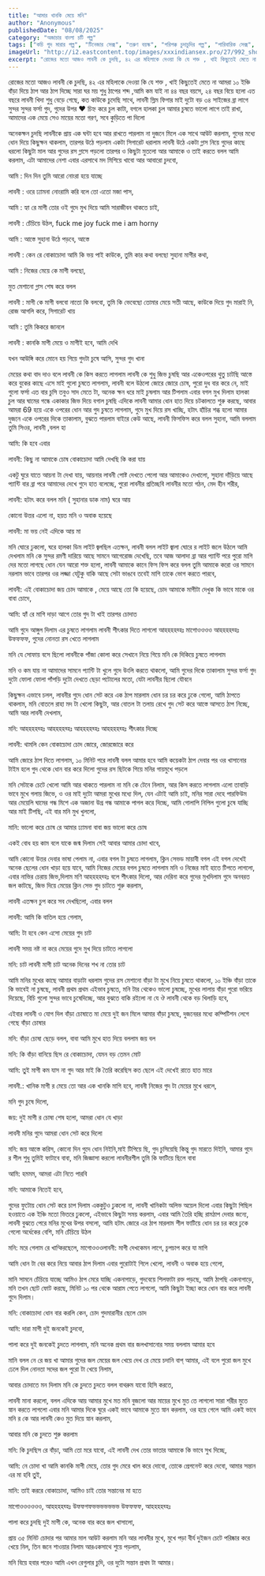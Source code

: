 ```yaml
---
title: "আমার খানকি মেয়ে মনি"
author: "Anonymous"
publishedDate: "08/08/2025"
category: "অজাচার বাংলা চটি গল্প"
tags: ["কচি গুদ মারার গল্প", "টিনেজার সেক্স", "তরুণ বয়স্ক", "পরিপক্ক চুদাচুদির গল্প", "পারিবারিক সেক্স", "বাংলা চটি গল্প"]
imageUrl: "http://i2.eastcontent.top/images/xxxindiansex.pro/27/992_shows_snatcho.jpg"
excerpt: "রোজের মতো আজও লাবনী কে চুদছি, ৪২ এর মহিলাকে দেওয়া কি যে শক্ত , খাই কিছুতেই মেতে না আমরা ১০ ইঞ্চি বাঁড়া দিয়ে ঠাপ আর ঠাপ দিচ্ছে সারা ঘর ময় শুধু ঠাপের শব্দ ,আমি কম যাই না ৪৪ বছর বয়সে, ২৪ বছর বিয়ে হলো এত..."
---
```


রোজের মতো আজও লাবনী কে চুদছি, ৪২ এর মহিলাকে দেওয়া কি যে শক্ত , খাই কিছুতেই মেতে না আমরা ১০ ইঞ্চি বাঁড়া দিয়ে ঠাপ আর ঠাপ দিচ্ছে সারা ঘর ময় শুধু ঠাপের শব্দ ,আমি কম যাই না ৪৪ বছর বয়সে, ২৪ বছর বিয়ে হলো এত বছরে লাবনী খিদা শুধু বেড়ে গেছে, কত কাউকে চুদেছি সাথে, লাবনী স্লিম ফিগার মাই দুটো বড় ৩৪ সাইজের ব্রা লাগে সুন্দর সুন্দর ফর্সা গুদ, গুদের উপর ❤️ চিহ্ন করে চুল কাটা, বগলে হালকা চুল আমার চুষতে ভালো লাগে তাই রাখা, আমাদের এক মেয়ে সেও মায়ের মতো গরণ, সবে কুড়িতে পা দিলো


অনেকক্ষন চুদছি লাবনীকে প্রায় এক ঘন্টা হবে আর রাখতে পারলাম না দুজনে মিলে এক সাথে আউট করলাম, গুদের মধ্যে ধোন দিয়ে কিছুক্ষন থাকলাম, তারপর উঠে পড়লাম একটা সিগারেট ধরালাম লাবনী উঠে একটা গ্লাস নিয়ে গুদের কাছে ধরলো কিছুটা মাল আর গুদের রস গ্লাসে পড়লো তারপর ও কিছুটা মুতলো আর আমাকে ও তাই করতে বলল আমি করলাম, এটা আমাদের নেশা এবার এরসাথে মদ মিশিয়ে খাবো আর আবারো চুদবো,

আমি : দিন দিন তুমি আরো নোংরা হয়ে যাচ্ছে

লাবনী : ওরে ঢ্যামনা নোংরামি করি বলে তো এতো মজা পাস,

আমি : হ্যা রে মাগী তোর ওই গুদে মুখ দিয়ে আমি সারাজীবন থাকতে চাই,

লাবনী : চেঁচিয়ে উঠল, fuck me joy fuck me i am horny

আমি : আস্তে সুহানা উঠে পড়বে, আস্তে

লাবনী : কেন রে বোকাচোদা আমি কি ভয় পাই কাউকে, তুমি কার কথা বলছো সুহানা মাগীর কথা,

আমি : নিজের মেয়ে কে মাগী বলছো,

মুত মেশানো গ্লাস শেষ করে বলল

লাবনী : মাগী কে মাগী বলবো নাতো কি বলবো, তুমি কি ভেবেছো তোমার মেয়ে সতী আছে, কাউকে দিয়ে গুদ মারাই নি, রোজ আগলি করে, সিগারেট খায়

আমি : তুমি কিকরে জানলে

লাবনী : কানকি মাগী মেয়ে ও মাগীই হবে, আমি দেখি

যখন আউঙ্গি করে মোনে হয় গিয়ে গুদটা চুষে আসি, সুন্দর গুদ খানা


মেয়ের কথা বাদ দাও বলে লাবনী কে কিস করতে লাগলাম লাবনী কে শুধু জিভ চুষছি আর একেওপরের থুতু চাটছি আস্তে করে বুকের কাছে এসে মাই গুলো চুষতে লাগলাম, লাবনী বলে উঠলো জোরে জোরে চোষ, পুরো দুধ বার করে নে, মাই গুলো ফর্সা এত বার চুসি তবুও সাদ মেতে টা, অনেক ক্ষন ধরে মাই চুষলাম আর টিপলাম এবার বগল মুখ দিলাম হালকা চুল আর ঘামের গন্ধে একাকার জিভ দিয়ে বগাল চুষছি এদিকে লাবনী আমার ধোন হাত দিয়ে চটকালতে শুরু করছে, আবার আমরা 69 হয়ে একে ওপরের ধোন আর গুদ চুষতে লাগলাম, গুদে মুখ দিয়ে রস খাচ্ছি, হটাৎ হাঁচির শব্ধ হলো আমার দুজনে একে ওপরের দিকে তাকালাম, বুঝতে পারলাম বাইরে কেউ আছে, লাবনী ফিসফিস করে বলল সুহানা, আমি বললাম তুমি সিওর, লাবনী ,বলল হা

আমি: কি হবে এবার

লাবনী: কিছু না আমাকে চোষ বোকাচোদা আমি দেখছি কি করা যায়


একটু ঘুরে যাতে আয়না টা দেখা যায়, আয়নার লাবনী পোষ্ট দেখতে পেলো আর আমাকেও দেখালো, সুহানা দাঁড়িয়ে আছে প্যান্টি বার ব্রা পরে আমাদের দেখে গুদে হাত বলেচ্ছে, পুরো লাবনীর প্রতিচ্ছবি লাবনীর মতো গঠন, মেদ হীন শরীর,

লাবনী: হটাৎ করে বলল মনি ( সুহানার ডাক নাম) ঘরে আয়

কোনো উত্তর এলো না, হয়ত মনি ও অবাক হয়েছে

লাবনী: মা ভয় নেই এদিকে আয় মা


মনি ঘোরে ঢুকলো, ঘরে হালকা ডিম লাইট জ্বলছিল এতক্ষন, লাবনী বলল লাইট জ্বালা ঘোরে র লাইট জলে উঠলে আমি দেখলাম মনি কে সুন্দর রমণী দারিয়ে আছে সামনে আগেরোজ দেখেছি, তবে আজ আলাদা ব্রা আর প্যান্টি পরে পুরো মাগি দের মতো লাগছে ধোন যেন আরো শক্ত হলো, লাবনী আমাকে কানে ফিস ফিস করে বলল তুমি আমাকে করো ওর সামনে নরলাম ভাবে তারপর ওর লজ্জা যেটুকু বাকি আছে সেটা ভাঙবে তবেই মাগি তাকে ভোগ করতে পারবে,

লাবনী: এই বোকাচোদা জয় চোদ আমাকে , মেয়ে আছে তো কি হয়েছে, চোদ আমাকে মাগীটা দেখুক কি ভাবে মাকে ওর বাবা চোদে,

আমি: হ্যাঁ রে মাগি দাড়া আগে তোর গুদ টা খাই তারপর চোদাত

আমি গুদে আঙ্গুল দিলাম এর চুষতে লাগলাম লাবনী শীৎকার দিতে লাগলো আহহহহহ্হঃ মাগোওওওও আহহহহহ্হঃ উফফফফ, গুদের নোনতা রস খেতে লাগলাম


মনি যে সোফায় বসে ছিলো লাবনীকে পাঁজা কোলা করে সেখানে নিয়ে গিয়ে মনি কে দিকিয়ে চুষতে লাগলাম

মনি ও কম যায় না আমাদের সামনে প্যান্টি টা খুলে গুদে উংলি করতে থাকলো, আমি গুদের দিকে তাকালাম সুন্দর ফর্সা গুদ দুটো ফোলা ফোলা পাঁপড়ি দুটো দেখতে ছেড়া পটোলের মতো, যেটা লাবনীর ছিলো যৌবনে

কিছুক্ষন এভাবে চলল, লাবনীর গুদে ধোন সেট করে এক ঠাপ মারলাম ধোন চর চর করে ঢুকে গেলো, আমি ঠাপতে থাকলাম, মনি বোতলে রাহা মদ টা খেলো কিছুটা, আর বোতল টা তলায় রেখে গুদ সেট করে আস্তে আসতে ঠাপ নিচ্ছে, আমি আর লাবনী দেখলাম,

মনি: আহহহহহ্হঃ আহহহহহ্হঃ আহহহহহ্হঃ আহহহহহ্হঃ শীৎকার দিচ্ছে

লাবনী: থামলি কেন বোকাচোদা চোদ জোরে, জোরজোরে করে


আমি জোরে ঠাপ দিতে লাগলাম, ১০ মিনিট পরে লাবনী বলল আমার হবে আমি কয়েকটা ঠাপ দেবার পর ওর খাসানোর টাইম হলে গুদ থেকে ধোন বার করে দিলো গুদের রস ছিটকে গিয়ে মনির গায়মুখে পড়লে

মনি সেটাকে চেটে খেলো আমি আর থাকতে পারলাম না মনি কে টেনে নিলাম, আর কিস করতে লাগলাম এলো তাবাড়ি ভাবে মুখে গলায় জিভে, ও ওর মাই দুটো আমরা মুখের মধ্যে দিল, যেন এটাই আমি চাই, মনির সারা দেহে পারফিউম আর মেয়েলি ঘামের গন্ধ মিশে এক অজানা উগ্র গন্ধ আমাকে পাগল করে দিচ্ছে, আমি গোলাপি নিপিল গুলো চুষে যাচ্ছি আর মাই টিপছি, এই বার মনি মুখ খুললো,

মানি: ভালো করে চোষ রে আমার ঢ্যামনা বাবা জয় ভালো করে চোষ

একই বোধ হয় কাম বলে যাকে জন্ম দিলাম সেই আবার আমার চোদা খাবে,

আমি কোনো উত্তর দেবার ভাষা পেলাম না, এবার বগল টা চুষতে লাগলাম, ক্লিন সেভড মায়াবী বগল এই বগল দেখেই অনেক ছেলের ধোন খাড়া হয়ে যাবে, আমি নিজের মেয়ের বগল চুষতে লাগলাম মনি ও নিজের মাই হাতে টিপতে লাগলো, এবার নাভির চেরায় জিভ,দিলাম মণি আহহহহহ্হঃ বলে শীৎকার দিলো, আর দেরিনা করে গুদের মুখদিলাম গুদে অনবরত জল কাটছে, জিভ দিয়ে মেয়ের ক্লিন সেভ গুদ চাটতে শুরু করলাম,

লাবনী এতক্ষন চুপ করে সব দেখছিলো, এবার বলল

লাবনী: আমি কি বাতিল হয়ে গেলাম,

আমি: টা হবে কেন এসো মেয়ের গুদ চাট

লাবনী সময় নষ্ট না করে মেয়ের গুদে মুখ দিয়ে চাটতে লাগলো

মনি: চাট লাবনী মাগী চাট অনেক দিনের শখ না তোর চাট

আমি মনির মুখের কাছে আমার বাড়াটা ধরলাম গুদের রস মেশানো বাঁড়া টা মুখে নিয়ে চুষতে থাকলো, ১০ ইঞ্চি বাঁড়া তাকে কি ভাবেই না চুষছে, লাবনী প্রথম প্রথম এইভাব চুষতে, মনি টার থেকেও ভালো চুষচ্ছে, মুখের লালায় বাঁড়া পুরো ভরিয়ে দিয়েছে, বিচি গুলো সুন্দর ভাবে চুষেদিচ্ছে, আর বুঝতে বাকি রইলো না যে ঔ লাবনী থেকে বড় খিলাড়ি হবে,

এইবার লাবনী ও যোগ দিল বাঁড়া চোষাতে মা মেয়ে দুই জন মিলে আমার বাঁড়া চুষছে, দুজনেরর মধ্যে কম্পিটিশন লেগে গেছে বাঁড়া চোষার

মনি: বাঁড়া চোষা ছেড়ে বলল, বাবা আমি মুখে হাত দিয়ে বললাম জয় বল

মনি: কি বাঁড়া বানিয়ে ছিস রে বোকাচোদা, যেমন বড় তেমন মোট

আমি: তু্ই মাগী কম যাস না গুদ আর মাই কি তৈরি করেছিস কত ছেলে এই দেখেই রাতে হাত মারে

লাবনী.: খানিক মাগী র মেয়ে তো আর এক খানকি মাগি হবে, লাবনী নিজের গুদ টা মেয়ের মুখে ধরলে,

মনি গুদ চুষে দিলো,

জয়: দুই মাগী র চোষা শেষ হলো, আমরা ধোন যে খাড়া

লাবনী মনির গুদে আমরা ধোন সেট করে দিলো

মনি: জয় আস্তে করিস, কোনো দিন গুদে ধোন নিইনি,মাই টিপিয়ে ছি, গুদ চুসিয়েছি কিন্তু গুদ মারতে দিইনি, আমার গুদে র শীল শুধু তুমিই ফাটাবে বাবা, মনি জিজ্ঞাসা করলো লাবনীরশীল তুমি কি ফাটিয়ে ছিলে বাবা

আমি: হমমম, আমরা এটা নিতে পারবি

মনি: আমাকে নিতেই হবে,

গুদের ফুটোয় ধোন সেট করে চাপ দিলাম এককুটুও ঢুকলো না, লাবনী খানিকটা অলিভ অয়েল দিলো এবার কিছুটা পিছিল হওয়াতে এক ইঞ্চি মতো ভিতরে ঢুকলো, এইভাবে কিছুটা সময় করলাম, এবার আমি তৈরি হচ্ছি রামঠাপ দেবার জন্যে, লাবনী বুঝতে পেরে মনির মুখের উপর বসলো, আমি হটাৎ জোরে এর ঠাপ মারলাম শীল ফাটিয়ে ধোন চর চর করে ঢুকে গেলো অর্ধেকের বেশি, মনি চেঁচিয়ে উঠল

মনি: মরে গেলাম রে খান্কিরছেলে, মাগোওওওলাবনী: মাগী দেখকেমন লাগে, চুপচাপ করে যা মাগি

আমি ধোন টা বের করে নিয়ে আবার ঠাপ দিলাম এবার পুরোটাই গিলে খেলো, লাবনী ও অবাক হয়ে গেলো,

মানি সামনে চেঁচিয়ে যাচ্ছে আমিও ঠাপ মেরে যাচ্ছি একনাগাড়ে, গুদবেয়ে শিলফাটা রক্ত পড়ছে, আমি ঠাপছি একনাগাড়ে, মনি তখন ছোট ফোট করছে, মিনিট ১০ পর থেকে আরাম পেতে লাগলো, আমি কিছুটা ইচ্ছা করে ধোন বার করে লাবনী গুদে দিলাম।

মনি: বোকাচোদা ধোন বার করলি কেন, চোদ গুদমারানীর ছেলে চোদ

আমি: দারা মাগী দুই জনকেই চুদবো,


পালা করে দুই জনকেই চুদতে লাগলাম, মনি অনেক প্রথম বার জলখাসানোর সময় বললাম আমার হবে

মানি বলল নে রে জয় খা আমার গুদের জল মেয়ের জল খেয়ে দেখ রে মেয়ে চদানি বাপ্ আমার, এই বলে পুরো জল মুখে ঢেলে দিল নোনতা সদের জল পুরো টা খেয়ে নিলাম,

আবার চোদাতে মন দিলাম মনি কে চুদতে চুদতে বলল বাথরুম যাবো হিসি করতে,

লাবনী মানা করলো, বলল এদিকে আয় আমার মুখে মত মনি বুজলো আর মায়ের মুখে মুত তে লাগলো সারা শরীর মুতে স্নান করতে লাগলো এবার মনি আমার দিকে ঘুরে একই ভাবে আমাকে মুতে স্নান করলাম, ওর হয়ে গেলে আমি একই ভাবে মনি র কে আর লাবনী কেও মুত দিয়ে স্নান করলাম,

আবার মনি কে চুদতে শুরু করলাম

মনি: কি চুদছিস রে বাঁড়া, আমি তো মরে যাবো, এই লাবনী দেখ তোর ভাতার আমাকে কি ভাবে সুখ দিচ্ছে,

আমি: নে চোদা খা আমি কানকি মাগী মেয়ে, তোর গুদ মেরে খাল করে দোবো, তোকে প্রেগনেন্ট করে দেবো, আমার সন্তান এর মা হবি তু্ই,

মানি: তাই কররে বোকাচোদা, আমিও চাই তোর সন্তানের মা হতে

মাগোওওওওওও, আহহহহহ্হঃ উফফগফভভভভভভভ উফফফফ, আহহহহহ্হঃ

পালা করে চুদছি দুই মাগী কে, অনেক বার করে জল খাসালো,

প্রায় ৩৫ মিনিট চোদার পর আমার মাল আউট করলাম মনি আর লাবনীর মুখে, মুখে পড়া বীর্য দুইজন চেটে পরিষ্কার করে খেয়ে নিল, তিন জনে শাওয়ার নিলাম আরএকসাথে শুয়ে পড়লাম,

মনি বিয়ে হবার পরেও আমি এখন রেগুলার চুদি, ওর দুটো সন্তান প্রথম টা আমার।
